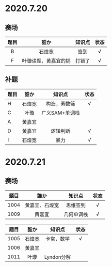 # 2020.7.20

## 赛场

|题目       |誰か         |知识点            |状态|
|:---:|:--------------:|:--------------:|:-----:|
|B|石煌宽|签到|√|
|F|叶璇读题，黄嘉宜的锅|打错了|√|

## 补题

|题目       |誰か         |知识点            |状态|
| -------------|:--------------:|:--------------:|:-----:|
|H|石煌宽|构造，素数筛|√|
|C|叶璇|广义SAM+单调栈||
|A|黄嘉宜|||
|D|黄嘉宜|逻辑判断|√|
|I|石煌宽|暴力|√|

# 2020.7.21

## 赛场

|题目       |誰か         |知识点            |状态|
|:---:|:--------------:|:--------------:|:-----:|
|1004|黄嘉宜、石煌宽|思维签到|√|
|1009|黄嘉宜|几何单调栈|√|

|题目       |誰か         |知识点            |状态|
|:---:|:--------------:|:--------------:|:-----:|
|1005|石煌宽|卡常，数学|√|
|1006|黄嘉宜|||
|1011|叶璇|Lyndon分解||
